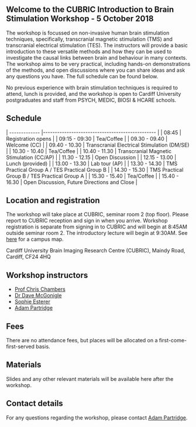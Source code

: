 ## Welcome to the CUBRIC Introduction to Brain Stimulation Workshop - 5 October 2018

The workshop is focussed on non-invasive human brain stimulation techniques, specifically, transcranial magnetic stimulation (TMS) and transcranial electrical stimulation (TES). The instructors  will provide a basic introduction to these versatile methods and how they can be used to investigate the causal links between brain and behaviour in many contexts. The workshop aims to be very practical, including hands-on demonstrations of the methods, and open discussions where you can share ideas and ask any questions you have. The full schedule can be found below.

No previous experience with brain stimulation techniques is required to attend, lunch is provided,  and the workshop is open to Cardiff University postgraduates and staff from PSYCH, MEDIC, BIOSI & HCARE schools.

## Schedule

| ------------- |------------------------------------------------ |
| 08:45         | Registration opens                              |
| 09:15 - 09:30 | Tea/Coffee                                      |
| 09.30 - 09.40 | Welcome (CC)                                    |
| 09.40 - 10.30	| Transcranial Electrical Stimulation (DM/SE)     |
| 10.30 - 10.40	| Tea/Coffee                                      |
| 10.40 - 11.30	| Transcranial Magnetic Stimulation (CC/AP)       |
| 11.30 - 12.15	| Open Discussion                                 |
| 12.15 - 13.00	| Lunch (provided)                                |
| 13.00 - 13.30	| Lab tour (AP)                                   |
| 13.30 - 14.30	| TMS Practical Group A / TES Practical Group B   |
| 14.30 - 15.30	| TMS Practical Group B / TES Practical Group A   |
| 15.30 - 15.40	| Tea/Coffee                                      |
| 15.40 - 16.30	| Open Discussion, Future Directions and Close    |

## Location and registration

The workshop will take place at CUBRIC, seminar room 2 (top floor). Please report to CUBRIC reception and sign in when you arrive. Workshop registration is separate from signing in to CUBRIC and will begin at 8:45AM outside seminar room 2. The introductory lecture will begin at 9:30AM. See [here](https://www.cardiff.ac.uk/visit/map) for a campus map.

Cardiff University Brain Imaging Research Centre (CUBRIC),
Maindy Road,
Cardiff,
CF24 4HQ

## Workshop instructors

- [Prof Chris Chambers](https://www.cardiff.ac.uk/people/view/133632-chambers-chris)
- [Dr Dave McGonigle](https://www.cardiff.ac.uk/people/view/1156531-mcgonigle-david)
- [Sophie Esterer](https://www.cardiff.ac.uk/people/research-students/view/1185234-esterer-sophie)
- [Adam Partridge](https://www.cardiff.ac.uk/people/view/1273362-)

## Fees

There are no attendance fees, but places will be allocated on a first-come-first-served basis. 

## Materials

Slides and any other relevant materials will be available here after the workshop.

## Contact details

For any questions regarding the workshop, please contact [Adam Partridge](https://www.cardiff.ac.uk/people/view/1273362-).
